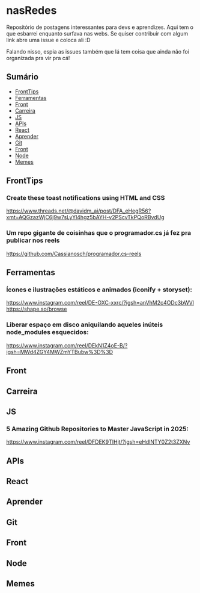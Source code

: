 # nasRedes
Repositório de postagens interessantes para devs e aprendizes. Aqui tem o que esbarrei enquanto surfava nas webs. Se quiser contribuir com algum link abre uma issue e coloca ali :D

Falando nisso, espia as issues também que lá tem coisa que ainda não foi organizada pra vir pra cá!


## Sumário

- [FrontTips](#fronttips)
- [Ferramentas](#ferramentas)
- [Front](#front)
- [Carreira](#carreira)
- [JS](#js)
- [APIs](#apis)
- [React](#react)
- [Aprender](#aprender)
- [Git](#git)
- [Front](#front-1)
- [Node](#node)
- [Memes](#memes)

## FrontTips
### Create these toast notifications using HTML and CSS
https://www.threads.net/@davidm_ai/post/DFA_eHegR56?xmt=AQGzazWjC6j9w7sLyYl4hgz5bAYH-v2PScvTkPQoRBvdUg

### Um repo gigante de coisinhas que o programador.cs já fez pra publicar nos reels
https://github.com/Cassianosch/programador.cs-reels


## Ferramentas
### Ícones e ilustrações estáticos e animados (iconify + storyset):
https://www.instagram.com/reel/DE-OXC-xxrc/?igsh=anVhM2c4ODc3bWVl <br>
https://shape.so/browse

### Liberar espaço em disco aniquilando aqueles inúteis node_modules esquecidos:
https://www.instagram.com/reel/DEkN1Z4oE-B/?igsh=MWd4ZGY4MWZmYTBubw%3D%3D

## Front

## Carreira

## JS
### 5 Amazing Github Repositories to Master JavaScript in 2025: 
https://www.instagram.com/reel/DFDEK9TIHjt/?igsh=eHdlNTY0Z2t3ZXNv

## APIs

## React

## Aprender

## Git

## Front

## Node

## Memes